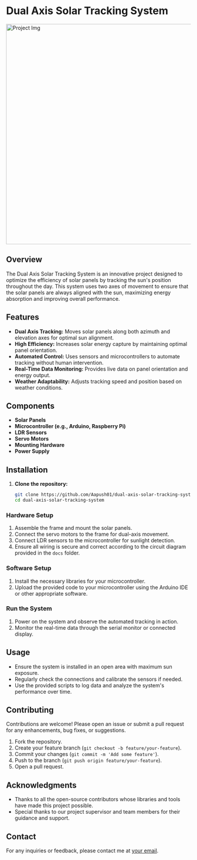 # Dual Axis Solar Tracking System

 <img src="https://lh3.googleusercontent.com/pw/AP1GczMNAWk0WWKrp_fESrfRN7HPTmf3PXOJtw6cgaDtEnATWNpAcIbJybCWDgWVvtPJdPI8w34U5i1emxTKMmvX1LB2OG6U2TgxjevV699PVTJZZhEyp69-GwB33FFipoSy1-Ltj5fNUkFBakQVcNwnAAciSMrfjVdjO6uxfcQM6BA5gHZoJAMQKg4D2XQ9AdVikrUdl3VuV3f4JX1_BCoQPU2_JBMeilhGpZgw5zvVek7lWC4-8mDTRomV7q9VL9xaBqliFVBu8bkmafj-latfVE7Q0XcpJRoBn26nPffJ1IhxWXjaVjSBG7qRevclZGDWnLSNYTnamfMUxGXIGmgz4h9ihPgSFoyIURxC1GtEl73Omxh_ZUp8qidghnjcsmhlTNpbY8Y_srCRqqi06_R1YWuV1bHmudDwaGcx901BFMxc0m7Y8BmaWym3uIL8vfNE4rJ53xX1WG8gR6l9nH7IpmQ4Yylnreb9NiKI1QhZ-K1x7ejmCjP31IQTLGEIkXBqRsPaCCJqzRgAbSVq1Huml9UYfjGdTsv9yGdmAh93DcfNKEE1EqDEcvh84dV_K03TTjTiT0beEytuhCcO3ZXlZWrVTjhCgFMup-OzYeHlYHSR0SNdERLLbulaJw-R9k556dMfwOukaF0-LV4Kpq68iJilunxF8Z81EH-4TfGsUsxCjVEaT7RPA1pI-6K5cEcMVsNtnYC5Gtl97FDwrOwTOZ_yVtGIFQ5IxfBemInCyRsK8xdvjUnYkQ0NP6qkxqb981nabRV93O7oSfVK2EUeLsGQ67Xec81-w1b1WOxHylv4DPsJ3jmh-Za-op2tM9RohLU394G26Uh4oWcTWsdm67icmpMdK-OU1X29hXF5ArVQccUCX_15SHFz_G9nS_HIDVto0_GOiCjIPvD76kyT2UTBk9dnC0Z3ed68MavLPEqAev-OCTXGNG4gK35FNQ=w1636-h923-s-no-gm?authuser=0" alt="Project Img" width="600" > 

## Overview

The Dual Axis Solar Tracking System is an innovative project designed to optimize the efficiency of solar panels by tracking the sun's position throughout the day. This system uses two axes of movement to ensure that the solar panels are always aligned with the sun, maximizing energy absorption and improving overall performance.

## Features

- **Dual Axis Tracking:** Moves solar panels along both azimuth and elevation axes for optimal sun alignment.
- **High Efficiency:** Increases solar energy capture by maintaining optimal panel orientation.
- **Automated Control:** Uses sensors and microcontrollers to automate tracking without human intervention.
- **Real-Time Data Monitoring:** Provides live data on panel orientation and energy output.
- **Weather Adaptability:** Adjusts tracking speed and position based on weather conditions.

## Components

- **Solar Panels**
- **Microcontroller (e.g., Arduino, Raspberry Pi)**
- **LDR Sensors**
- **Servo Motors**
- **Mounting Hardware**
- **Power Supply**

## Installation

1. **Clone the repository:**
   ```bash
   git clone https://github.com/Aapush01/dual-axis-solar-tracking-system.git
   cd dual-axis-solar-tracking-system

### Hardware Setup

1. Assemble the frame and mount the solar panels.
2. Connect the servo motors to the frame for dual-axis movement.
3. Connect LDR sensors to the microcontroller for sunlight detection.
4. Ensure all wiring is secure and correct according to the circuit diagram provided in the `docs` folder.

### Software Setup

1. Install the necessary libraries for your microcontroller.
2. Upload the provided code to your microcontroller using the Arduino IDE or other appropriate software.

### Run the System

1. Power on the system and observe the automated tracking in action.
2. Monitor the real-time data through the serial monitor or connected display.

## Usage

- Ensure the system is installed in an open area with maximum sun exposure.
- Regularly check the connections and calibrate the sensors if needed.
- Use the provided scripts to log data and analyze the system's performance over time.

## Contributing

Contributions are welcome! Please open an issue or submit a pull request for any enhancements, bug fixes, or suggestions.

1. Fork the repository.
2. Create your feature branch (`git checkout -b feature/your-feature`).
3. Commit your changes (`git commit -m 'Add some feature'`).
4. Push to the branch (`git push origin feature/your-feature`).
5. Open a pull request.

 

## Acknowledgments

- Thanks to all the open-source contributors whose libraries and tools have made this project possible.
- Special thanks to our project supervisor and team members for their guidance and support.

## Contact

For any inquiries or feedback, please contact me at [your email](mailto:mdshahidafridia31@gmail.com).
